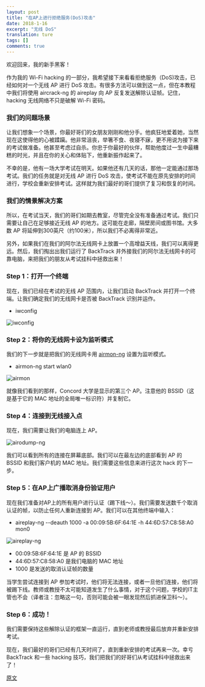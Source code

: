 ```yaml
---
layout: post
title: "在AP上进行拒绝服务(DoS)攻击"
date: 2018-1-16
excerpt: "无线 DoS"
translation: ture
tags: []
comments: true
---
```


欢迎回来，我的新手黑客！

作为我的 Wi-Fi hacking 的一部分，我希望接下来看看拒绝服务（DoS)攻击，已经如何对一个无线 AP 进行 DoS 攻击。有很多方法可以做到这一点，但在本教程中我们将使用 aircrack-ng 的 aireplay 向 AP 反复发送解除认证帧。记住，hacking 无线网络不只是破解 Wi-Fi 密码。

### 我们的问题场景

让我们想象一个场景，你最好哥们的女朋友刚刚和他分手。他疯狂地爱着她，当然现在这使得他的心被蹂躏。他非常沮丧，举箸不食、夜寝不寐，更不用说为接下来的考试做准备。他甚至考虑过自杀。你忠于你最好的伙伴，帮助他度过一生中最糟糕的时光，并且在你的关心和体贴下，他重新振作起来了。

不幸的是，他有一场大学考试在明天。如果他还有几天的话，那他一定能通过那场考试。我们的任务就是对无线 AP 进行 DoS 攻击，使考试不能在原先安排的时间进行，学校会重新安排考试。这样就为我们最好的哥们提供了复习和恢复的时间。

### 我们的情景解决方案

所以，在考试当天，我们的哥们如期去教室，尽管完全没有准备通过考试。我们只需要让自己在足够接近无线 AP 的地方。这可能在走廊，隔壁房间或图书馆。大多数 AP 将延伸到300英尺（约100米），所以我们不必离得非常近。

另外，如果我们在我们的阿尔法无线网卡上放置一个高增益天线，我们可以离得更远。然后，我们掏出出我们运行了 BackTrack 并外接我们的阿尔法无线网卡的可靠电脑，来把我们的朋友从考试挂科中拯救出来！

### Step 1：打开一个终端

现在，我们已经在考试的无线 AP 范围内，让我们启动 BackTrack 并打开一个终端。让我们确定我们的无线网卡是否被 BackTrack 识别并运作。

- iwconfig

![iwconfig](https://img.wonderhowto.com/img/84/28/63510173874809/0/hack-wi-fi-performing-denial-service-dos-attack-wireless-access-point.w1456.jpg)

### Step 2：将你的无线网卡设为监听模式

我们的下一步就是把我们的无线网卡用 [airmon-ng](https://null-byte.wonderhowto.com/how-to/hack-wi-fi-getting-started-with-aircrack-ng-suite-wi-fi-hacking-tools-0147893/) 设置为监听模式。

- airmon-ng start wlan0

![airmon](https://img.wonderhowto.com/img/46/99/63510173890269/0/hack-wi-fi-performing-denial-service-dos-attack-wireless-access-point.w1456.jpg)

就像我们看到的那样，Concord 大学是显示的第三个 AP。注意他的 BSSID（这是基于它的 MAC 地址的全局唯一标识符）并复制它。

### Step 4：连接到无线接入点

现在，我们需要让我们的电脑连上 AP。

![airodump-ng](https://img.wonderhowto.com/img/90/99/63510173913029/0/hack-wi-fi-performing-denial-service-dos-attack-wireless-access-point.w1456.jpg)

我们可以看到所有的连接在屏幕底部。我们可以在最左边的底部看到 AP 的 BSSID 和我们客户机的 MAC 地址。我们需要这些信息来进行这次 hack 的下一步。

### Step 5：在AP上广播取消身份验证用户

现在我们准备对AP上的所有用户进行认证（踢下线～）。我们需要发送数千个取消认证的帧，以防止任何人重新连接到 AP。我们可以在其他终端中输入：

- aireplay-ng --deauth 1000 -a 00:09:5B:6F:64:1E -h 44:6D:57:C8:58:A0 mon0

![aireplay-ng](https://img.wonderhowto.com/img/52/79/63510173923263/0/hack-wi-fi-performing-denial-service-dos-attack-wireless-access-point.w1456.jpg)

- 00:09:5B:6F:64:1E	  是 AP 的 BSSID
- 44:6D:57:C8:58:A0   是我们电脑的 MAC 地址
- 1000    是发送的取消认证帧的数量

当学生尝试连接到 AP 参加考试时，他们将无法连接，或者一旦他们连接，他们将被踢下线。教师或教授不太可能知道发生了什么事情，对于这个问题，学校的IT主管也不会（译者注：忽略这一句，否则可能会被一眼发现然后抓进保卫科～）。

### Step 6：成功！

我们需要保持这些解除认证的框架一直运行，直到老师或教授最后放弃并重新安排考试。

现在，我们最好的哥们已经有几天时间了，直到重新安排的考试再来一次。幸亏 BackTrack 和一些 hacking 技巧，我们把我们的好哥们从考试挂科中拯救出来了！

[原文](https://null-byte.wonderhowto.com/how-to/hack-wi-fi-performing-denial-service-dos-attack-wireless-access-point-0147988/)
